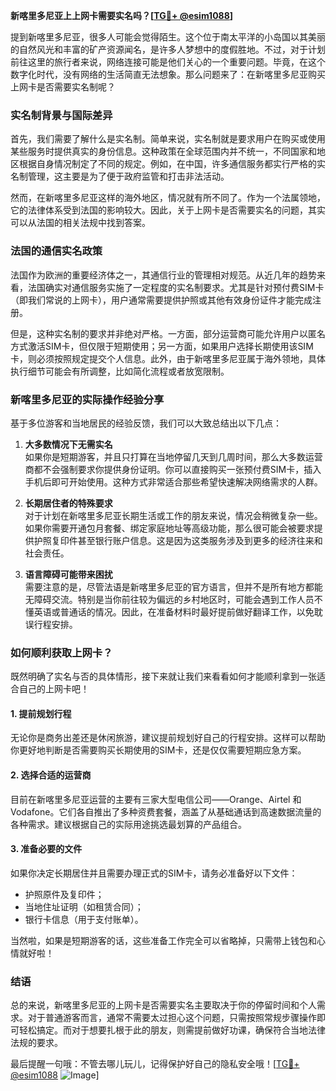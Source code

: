 **新喀里多尼亚上上网卡需要实名吗？[[TG💪+ @esim1088](https://t.me/s/esim1088)]**

提到新喀里多尼亚，很多人可能会觉得陌生。这个位于南太平洋的小岛国以其美丽的自然风光和丰富的矿产资源闻名，是许多人梦想中的度假胜地。不过，对于计划前往这里的旅行者来说，网络连接可能是他们关心的一个重要问题。毕竟，在这个数字化时代，没有网络的生活简直无法想象。那么问题来了：在新喀里多尼亚购买上网卡是否需要实名制呢？

### 实名制背景与国际差异

首先，我们需要了解什么是实名制。简单来说，实名制就是要求用户在购买或使用某些服务时提供真实的身份信息。这种政策在全球范围内并不统一，不同国家和地区根据自身情况制定了不同的规定。例如，在中国，许多通信服务都实行严格的实名制管理，这主要是为了便于政府监管和打击非法活动。

然而，在新喀里多尼亚这样的海外地区，情况就有所不同了。作为一个法属领地，它的法律体系受到法国的影响较大。因此，关于上网卡是否需要实名的问题，其实可以从法国的相关法规中找到答案。

### 法国的通信实名政策

法国作为欧洲的重要经济体之一，其通信行业的管理相对规范。从近几年的趋势来看，法国确实对通信服务实施了一定程度的实名制要求。尤其是针对预付费SIM卡（即我们常说的上网卡），用户通常需要提供护照或其他有效身份证件才能完成注册。

但是，这种实名制的要求并非绝对严格。一方面，部分运营商可能允许用户以匿名方式激活SIM卡，但仅限于短期使用；另一方面，如果用户选择长期使用该SIM卡，则必须按照规定提交个人信息。此外，由于新喀里多尼亚属于海外领地，具体执行细节可能会有所调整，比如简化流程或者放宽限制。

### 新喀里多尼亚的实际操作经验分享

基于多位游客和当地居民的经验反馈，我们可以大致总结出以下几点：

1. **大多数情况下无需实名**  
   如果你是短期游客，并且只打算在当地停留几天到几周时间，那么大多数运营商都不会强制要求你提供身份证明。你可以直接购买一张预付费SIM卡，插入手机后即可开始使用。这种方式非常适合那些希望快速解决网络需求的人群。

2. **长期居住者的特殊要求**  
   对于计划在新喀里多尼亚长期生活或工作的朋友来说，情况会稍微复杂一些。如果你需要开通包月套餐、绑定家庭地址等高级功能，那么很可能会被要求提供护照复印件甚至银行账户信息。这是因为这类服务涉及到更多的经济往来和社会责任。

3. **语言障碍可能带来困扰**  
   需要注意的是，尽管法语是新喀里多尼亚的官方语言，但并不是所有地方都能无障碍交流。特别是当你前往较为偏远的乡村地区时，可能会遇到工作人员不懂英语或普通话的情况。因此，在准备材料时最好提前做好翻译工作，以免耽误行程安排。

### 如何顺利获取上网卡？

既然明确了实名与否的具体情形，接下来就让我们来看看如何才能顺利拿到一张适合自己的上网卡吧！

#### 1. 提前规划行程
无论你是商务出差还是休闲旅游，建议提前规划好自己的行程安排。这样可以帮助你更好地判断是否需要购买长期使用的SIM卡，还是仅仅需要短期应急方案。

#### 2. 选择合适的运营商
目前在新喀里多尼亚运营的主要有三家大型电信公司——Orange、Airtel 和 Vodafone。它们各自推出了多种资费套餐，涵盖了从基础通话到高速数据流量的各种需求。建议根据自己的实际用途挑选最划算的产品组合。

#### 3. 准备必要的文件
如果你决定长期居住并且需要办理正式的SIM卡，请务必准备好以下文件：
- 护照原件及复印件；
- 当地住址证明（如租赁合同）；
- 银行卡信息（用于支付账单）。

当然啦，如果是短期游客的话，这些准备工作完全可以省略掉，只需带上钱包和心情就好啦！

### 结语

总的来说，新喀里多尼亚的上网卡是否需要实名主要取决于你的停留时间和个人需求。对于普通游客而言，通常不需要太过担心这个问题，只需按照常规步骤操作即可轻松搞定。而对于想要扎根于此的朋友，则需提前做好功课，确保符合当地法律法规的要求。

最后提醒一句哦：不管去哪儿玩儿，记得保护好自己的隐私安全哦！[[TG💪+ @esim1088](https://t.me/s/esim1088) ![Image](https://i.postimg.cc/4NQfJmqS/Snipaste-2025-05-13-00-14-12.png)]